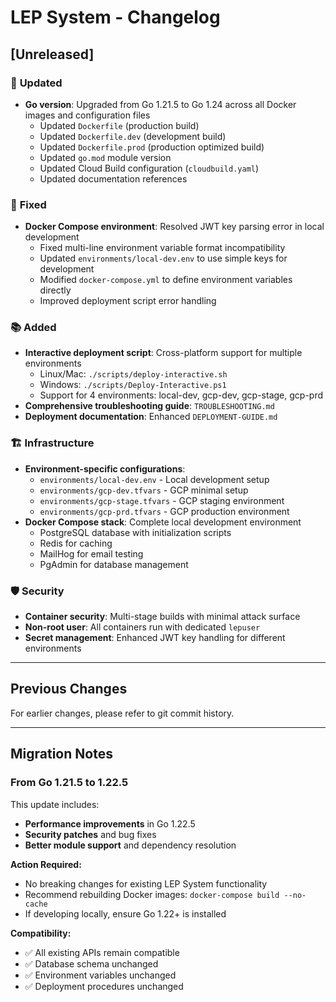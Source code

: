 # LEP System - Changelog

## [Unreleased]

### 🚀 **Updated**
- **Go version**: Upgraded from Go 1.21.5 to Go 1.24 across all Docker images and configuration files
  - Updated `Dockerfile` (production build)
  - Updated `Dockerfile.dev` (development build)
  - Updated `Dockerfile.prod` (production optimized build)
  - Updated `go.mod` module version
  - Updated Cloud Build configuration (`cloudbuild.yaml`)
  - Updated documentation references

### 🔧 **Fixed**
- **Docker Compose environment**: Resolved JWT key parsing error in local development
  - Fixed multi-line environment variable format incompatibility
  - Updated `environments/local-dev.env` to use simple keys for development
  - Modified `docker-compose.yml` to define environment variables directly
  - Improved deployment script error handling

### 📚 **Added**
- **Interactive deployment script**: Cross-platform support for multiple environments
  - Linux/Mac: `./scripts/deploy-interactive.sh`
  - Windows: `./scripts/Deploy-Interactive.ps1`
  - Support for 4 environments: local-dev, gcp-dev, gcp-stage, gcp-prd
- **Comprehensive troubleshooting guide**: `TROUBLESHOOTING.md`
- **Deployment documentation**: Enhanced `DEPLOYMENT-GUIDE.md`

### 🏗️ **Infrastructure**
- **Environment-specific configurations**:
  - `environments/local-dev.env` - Local development setup
  - `environments/gcp-dev.tfvars` - GCP minimal setup
  - `environments/gcp-stage.tfvars` - GCP staging environment
  - `environments/gcp-prd.tfvars` - GCP production environment
- **Docker Compose stack**: Complete local development environment
  - PostgreSQL database with initialization scripts
  - Redis for caching
  - MailHog for email testing
  - PgAdmin for database management

### 🛡️ **Security**
- **Container security**: Multi-stage builds with minimal attack surface
- **Non-root user**: All containers run with dedicated `lepuser`
- **Secret management**: Enhanced JWT key handling for different environments

---

## Previous Changes

For earlier changes, please refer to git commit history.

---

## Migration Notes

### **From Go 1.21.5 to 1.22.5**

This update includes:
- **Performance improvements** in Go 1.22.5
- **Security patches** and bug fixes
- **Better module support** and dependency resolution

**Action Required:**
- No breaking changes for existing LEP System functionality
- Recommend rebuilding Docker images: `docker-compose build --no-cache`
- If developing locally, ensure Go 1.22+ is installed

**Compatibility:**
- ✅ All existing APIs remain compatible
- ✅ Database schema unchanged
- ✅ Environment variables unchanged
- ✅ Deployment procedures unchanged